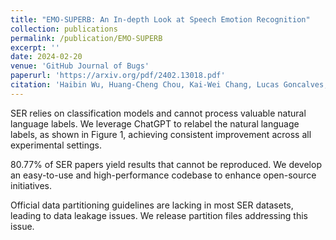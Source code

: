 ```yaml
---
title: "EMO-SUPERB: An In-depth Look at Speech Emotion Recognition"
collection: publications
permalink: /publication/EMO-SUPERB
excerpt: ''
date: 2024-02-20
venue: 'GitHub Journal of Bugs'
paperurl: 'https://arxiv.org/pdf/2402.13018.pdf'
citation: 'Haibin Wu, Huang-Cheng Chou, Kai-Wei Chang, Lucas Goncalves, **Jiawei Du**, Jyh-Shing Roger Jang, Chi-Chun Lee, and Hung-Yi Lee. EMO-SUPERB: An In-depth Look at Speech Emotion Recognition. arXiv preprint arXiv:2402.13018, 2024.'
---
```


SER relies on classification models and cannot process valuable natural language labels. We leverage ChatGPT to relabel the natural language labels, as shown in Figure 1, achieving consistent improvement across all experimental settings. 

80.77% of SER papers yield results that cannot be reproduced. We develop an easy-to-use and high-performance codebase to enhance open-source initiatives. 

Official data partitioning guidelines are lacking in most SER datasets, leading to data leakage issues. We release partition files addressing this issue.

